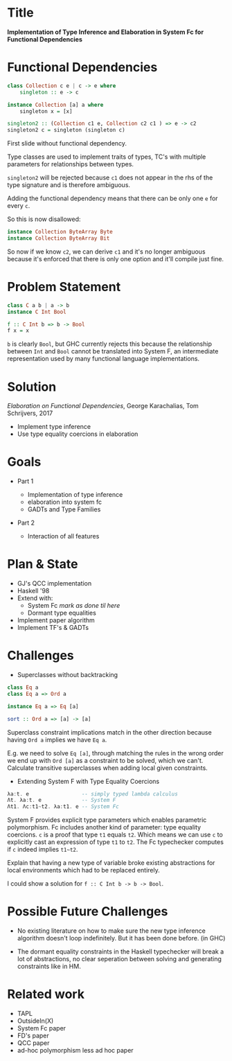 Title
=====

**Implementation of Type Inference and Elaboration in System Fc for Functional
Dependencies**

Functional Dependencies
=======================

```haskell
class Collection c e | c -> e where
    singleton :: e -> c

instance Collection [a] a where
    singleton x = [x]

singleton2 :: (Collection c1 e, Collection c2 c1 ) => e -> c2
singleton2 c = singleton (singleton c)
```

First slide without functional dependency.

Type classes are used to implement traits of types, TC's with multiple
parameters for relationships between types.

``singleton2`` will be rejected because ``c1`` does not appear in the rhs of the
type signature and is therefore ambiguous.

Adding the functional dependency means that there can be only one ``e`` for
every ``c``.

So this is now disallowed:
```haskell
instance Collection ByteArray Byte
instance Collection ByteArray Bit
```

So now if we know ``c2``, we can derive ``c1`` and it's no longer ambiguous
because it's enforced that there is only one option and it'll compile just fine.

Problem Statement
=================

```haskell
class C a b | a -> b
instance C Int Bool

f :: C Int b => b -> Bool
f x = x
```

``b`` is clearly ``Bool``, but GHC currently rejects this because the
relationship between ``Int`` and ``Bool`` cannot be translated into System F, an
intermediate representation used by many functional language implementations.

Solution
========

*Elaboration on Functional Dependencies*,
George Karachalias, Tom Schrijvers, 2017

  * Implement type inference
  * Use type equality coercions in elaboration

Goals
=====

  * Part 1
    - Implementation of type inference
    - elaboration into system fc
    - GADTs and Type Families

  * Part 2
    - Interaction of all features

Plan & State
============

  * GJ's QCC implementation
  * Haskell '98
  * Extend with:
    - System Fc *mark as done til here*
    - Dormant type equalities
  * Implement paper algorithm
  * Implement TF's & GADTs

Challenges
==========

  * Superclasses without backtracking

```haskell
class Eq a
class Eq a => Ord a

instance Eq a => Eq [a]

sort :: Ord a => [a] -> [a]
```

Superclass constraint implications match in the other direction because having
``Ord a`` implies we have ``Eq a``.

E.g. we need to solve ``Eq [a]``, through matching the rules in the wrong order
we end up with ``Ord [a]`` as a constraint to be solved, which we can't.
Calculate transitive superclasses when adding local given constraints.

  * Extending System F with Type Equality Coercions

```haskell
λa:t. e                 -- simply typed lambda calculus
Λt. λa:t. e             -- System F
Λt1. Λc:t1~t2. λa:t1. e -- System Fc
```
System F provides explicit type parameters which enables parametric
polymorphism.  Fc includes another kind of parameter: type equality coercions.
``c`` is a proof that type ``t1`` equals ``t2``. Which means we can use ``c`` to
explicitly cast an expression of type ``t1`` to ``t2``. The Fc typechecker
computes if ``c`` indeed implies ``t1~t2``.

Explain that having a new type of variable broke existing abstractions for local
environments which had to be replaced entirely.

I could show a solution for ``f :: C Int b -> b -> Bool``.

Possible Future Challenges
==========================

  * No existing literature on how to make sure the new type inference algorithm
    doesn't loop indefinitely. But it has been done before. (in GHC)

  * The dormant equality constraints in the Haskell typechecker will break a lot
    of abstractions, no clear seperation between solving and generating
    constraints like in HM.

Related work
============

  * TAPL
  * OutsideIn(X)
  * System Fc paper
  * FD's paper
  * QCC paper
  * ad-hoc polymorphism less ad hoc paper
